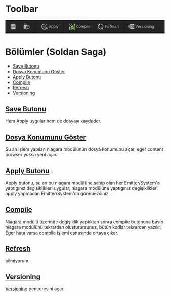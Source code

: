 # Toolbar
<img src="../../../Dosyalar/Niagara_Module_Editor_Toolbar.jpg">



# Bölümler (Soldan Saga)

* [Save Butonu](#save-butonu)
* [Dosya Konumunu Göster](#dosya-konumunu-g%C3%B6ster)
* [Apply Butonu](#apply-butonu)
* [Compile](#compile)
* [Refresh](#refresh)
* [Versioning](#versioning)




## [Save Butonu]()
Hem [Apply](#apply-butonu) uygular hem de dosyayı kaydeder.

## [Dosya Konumunu Göster]()
Şu an işlem yapılan niagara modülünün dosya konumunu açar, eger content browser yoksa yeni açar.

## [Apply Butonu]()
Apply butonu, şu an bu niagara modülüne sahip olan her Emitter/System'a yaptıgınız degişiklikleri uygular, niagara modülüne yaptıgınız degişiklikleri apply yapmadan Emitter/System'da göremezsiniz.

## [Compile]()
Niagara modülü üzerinde degişiklik yaptıktan sonra compile butonuna basıp niagara modülünü tekrardan oluşturursunuz, bütün kodlar tekrardan yazılır. Eger hata varsa compile işlemi esnasında ortaya çıkar.

## [Refresh]()
bilmiyorum.

## [Versioning]()
[Versioning](../Versioning) penceresini açar.
